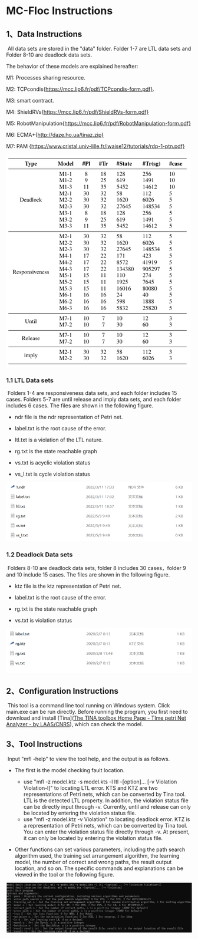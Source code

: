 # MC-Floc Instructions

## 1、Data Instructions

​	All data sets are stored in the "data" folder. Folder 1-7 are LTL data sets and Folder 8-10 are deadlock data sets. 

The behavior of these models are explained hereafter: 

M1: Processes sharing resource. 

M2: TCPcondis{https://mcc.lip6.fr/pdf/TCPcondis-form.pdf}. 

M3: smart contract.

M4: ShieldRVs{https://mcc.lip6.fr/pdf/ShieldRVs-form.pdf}

M5: RobotManipulation{https://mcc.lip6.fr/pdf/RobotManipulation-form.pdf}

M6: ECMA+{http://daze.ho.ua/tinaz.zip}

M7: PAM {https://www.cristal.univ-lille.fr/iwaise12/tutorials/rdp-1-ptn.pdf}

![1](picture\1.png)

### 1.1 LTL Data sets

​	Folders 1-4 are responsiveness data sets, and each folder includes 15 cases. Folders 5-7 are until release and imply data sets, and each folder includes 6 cases. The files are shown in the following figure. 

* ndr file is the ndr representation of Petri net. 

* label.txt is the root cause of the error. 

* ltl.txt is a violation of the LTL nature. 
* rg.txt is the state reachable graph
* vs.txt is acyclic violation status
* vs_l.txt is cycle violation status

![2](picture\2.png)

### 1.2 Deadlock Data sets

​	Folders 8-10 are deadlock data sets, folder 8  includes 30 cases，folder 9 and 10 include 15 cases. The files are shown in the following figure. 

* ktz file is the ktz representation of Petri net. 

* label.txt is the root cause of the error. 

* rg.txt is the state reachable graph
* vs.txt is violation status

![3](picture\3.png)

## 2、Configuration Instructions

​	This tool is a command line tool running on Windows system. Click main.exe can be run directly. Before running the program, you first need to download and install [Tina]([The TINA toolbox Home Page - TIme petri Net Analyzer - by LAAS/CNRS](https://projects.laas.fr/tina/papers.php)), which can check the model.

## 3、Tool Instructions

​	Input "mfl -help" to view the tool help, and the output is as follows.

* The first is the model checking fault location.
  * use "mfl -z model.ktz -s model.kts -l ltl -[option]... [-v Violation Violation-l]" to locating LTL error. KTS and KTZ are two representations of Petri nets, which can be converted by Tina tool. LTL is the detected LTL property. In addition, the violation status file can be directly input through -v. Currently, until and release can only be located by entering the violation status file.
  * use "mfl -z model.ktz -v Violation" to locating deadlock error. KTZ is a representation of Petri nets, which can be converted by Tina tool. You can enter the violation status file directly through -v. At present, it can only be located by entering the violation status file.

* Other functions can set various parameters, including the path search algorithm used, the training set arrangement algorithm, the learning model, the number of correct and wrong paths, the result output location, and so on. The specific commands and explanations can be viewed in the tool or the following figure.

![4](picture\4.png)

